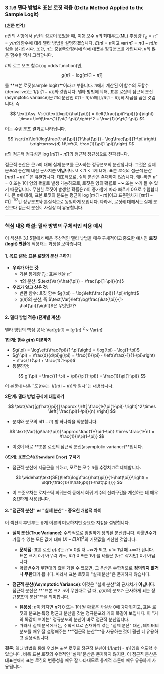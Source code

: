 ### **3.1.6 델타 방법의 표본 로짓 적용 (Delta Method Applied to the Sample Logit)**

**[원문 번역]**

$n$번의 시행에서 $y$번의 성공이 있었을 때, 이항 모수 $\pi$의 최대우도(ML) 추정량 $T_n = \hat{\pi} = y/n$의 함수에 대해 델타 방법을 설명하겠습니다. $E(\hat{\pi}) = \pi$이고 $\text{var}(\hat{\pi}) = \pi(1-\pi)/n$임을 상기합시다. 또한, $\hat{\pi}$는 중심극한정리에 의해 대푯본 정규분포를 가집니다. $\hat{\pi}$의 많은 함수들 역시 그러합니다.

$\hat{\pi}$의 로그 오즈 함수(log odds function)인,

$$ g(\hat{\pi}) = \log[\hat{\pi}/(1-\hat{\pi})] $$

를 **표본 로짓(sample logit)**이라고 부릅니다. $\pi$에서 계산된 이 함수의 도함수(derivative)는 $1/[\pi(1-\pi)]$와 같습니다. 델타 방법에 의해, 표본 로짓의 점근적 분산(asymptotic variance)은 $\hat{\pi}$의 분산인 $\pi(1-\pi)/n$에 $[1/\pi(1-\pi)]$의 제곱을 곱한 것입니다. 즉,

$$ \text{Asy. Var}(\text{logit}(\hat{\pi})) = \left(\frac{\pi(1-\pi)}{n}\right) \times \left(\frac{1}{\pi(1-\pi)}\right)^2 = \frac{1}{n\pi(1-\pi)} $$

이는 수렴 분포 결과로 나타납니다.

$$ \sqrt{n}\left(\log\frac{\hat{\pi}}{1-\hat{\pi}} - \log\frac{\pi}{1-\pi}\right) \xrightarrow{d} N\left(0, \frac{1}{\pi(1-\pi)}\right) $$

$\hat{\pi}$의 점근적 정규성은 $\log[\hat{\pi}/(1-\hat{\pi})]$의 점근적 정규성으로 전파됩니다.

점근적 분산은 큰 $n$에 대해 실제 분포를 근사하는 정규분포의 분산입니다. 그것은 실제 분포의 분산에 대한 근사치는 **아닙니다**. $0 < \pi < 1$에 대해, 표본 로짓의 점근적 분산 $[n\pi(1-\pi)]^{-1}$은 유한합니다. 대조적으로, 실제 분산은 존재하지 않습니다. 왜냐하면 $\hat{\pi}=0$ 또는 $1$이 양의 확률로 발생 가능하므로, 로짓은 양의 확률로 $-\infty$ 또는 $\infty$가 될 수 있기 때문입니다. 무한한 로짓이 발생할 확률은 $n$이 증가함에 따라 빠르게 0으로 수렴합니다. 큰 $n$에 대해, 표본 로짓의 분포는 평균이 $\log[\pi/(1-\pi)]$이고 표준편차가 $[n\pi(1-\pi)]^{-1/2}$인 정규분포와 본질적으로 동일하게 보입니다. 따라서, 로짓에 대해서는 실제 분산보다 점근적 분산이 사실상 더 유용합니다.

---

### **핵심 내용 해설: 델타 방법의 구체적인 적용 예시**

이 섹션은 3.1.5절에서 배운 추상적인 델타 방법을 매우 구체적이고 중요한 예시인 **로짓(logit) 변환**에 적용하는 과정을 보여줍니다.

#### **1. 목표 설정: 표본 로짓의 분산 구하기**

*   **우리가 아는 것**:
    *   기본 통계량 $T_n$: 표본 비율 $\hat{\pi}$
    *   $\hat{\pi}$의 분산: $\text{Var}(\hat{\pi}) = \frac{\pi(1-\pi)}{n}$
*   **우리가 알고 싶은 것**:
    *   변환 함수: 로짓 함수 $g(\pi) = \log\left(\frac{\pi}{1-\pi}\right)$
    *   $g(\hat{\pi})$의 분산, 즉 $\text{Var}\left(\log\frac{\hat{\pi}}{1-\hat{\pi}}\right)$은 무엇인가?

#### **2. 델타 방법 적용 (단계별 계산)**

델타 방법의 핵심 공식: $\text{Var}[g(\hat{\pi})] \approx [g'(\pi)]^2 \times \text{Var}(\hat{\pi})$

**1단계: 함수 $g(\pi)$ 미분하기**
*   $g(\pi) = \log\left(\frac{\pi}{1-\pi}\right) = \log(\pi) - \log(1-\pi)$
*   $g'(\pi) = \frac{d}{d\pi}g(\pi) = \frac{1}{\pi} - \left(\frac{-1}{1-\pi}\right) = \frac{1}{\pi} + \frac{1}{1-\pi}$
*   통분하면:

$$ g'(\pi) = \frac{(1-\pi) + \pi}{\pi(1-\pi)} = \frac{1}{\pi(1-\pi)} $$

이 본문에 나온 "도함수는 $1/[\pi(1-\pi)]$와 같다"는 내용입니다.

**2단계: 델타 방법 공식에 대입하기**

$$ \text{Var}[g(\hat{\pi})] \approx \left[ \frac{1}{\pi(1-\pi)} \right]^2 \times \left[ \frac{\pi(1-\pi)}{n} \right] $$

*   분자와 분모의 $\pi(1-\pi)$ 항 하나씩을 약분합니다.

$$ \text{Var}[g(\hat{\pi})] \approx \frac{1}{\pi(1-\pi)} \times \frac{1}{n} = \frac{1}{n\pi(1-\pi)} $$

*   이것이 바로 **표본 로짓의 점근적 분산(asymptotic variance)**입니다.

**3단계: 표준오차(Standard Error) 구하기**
*   점근적 분산에 제곱근을 취하고, 모르는 모수 $\pi$를 추정치 $\hat{\pi}$로 대체합니다.

$$ \widehat{\text{SE}}\left(\log\frac{\hat{\pi}}{1-\hat{\pi}}\right) = \sqrt{\frac{1}{n\hat{\pi}(1-\hat{\pi})}} $$

*   이 표준오차는 로지스틱 회귀분석 등에서 회귀 계수의 신뢰구간을 계산하는 데 매우 중요하게 사용됩니다.

#### **3. "점근적 분산" vs "실제 분산" - 중요한 개념적 차이**

이 섹션의 후반부는 통계 이론의 미묘하지만 중요한 지점을 설명합니다.

*   **실제 분산(True Variance)**: 수학적으로 엄밀하게 정의된 분산입니다. 확률변수가 가질 수 있는 모든 값에 대해 $(X-E[X])^2$의 기댓값을 계산한 것입니다.
    *   **문제점**: 표본 로짓 $g(\hat{\pi})$는 $\hat{\pi}=0$일 때 $-\infty$가 되고, $\hat{\pi}=1$일 때 $+\infty$가 됩니다. 표본 크기 $n$이 아무리 커도, $\hat{\pi}$가 0 또는 1이 될 확률은 (아주 작지만) 0이 아닙니다.
    *   확률변수가 무한대의 값을 가질 수 있으면, 그 분산은 수학적으로 **정의되지 않거나 무한대**가 됩니다. 따라서 표본 로짓의 "실제 분산"은 존재하지 않습니다.

*   **점근적 분산(Asymptotic Variance)**: 이것은 "실제 분산"의 근사치가 **아닙니다**. 점근적 분산은 **"표본 크기 $n$이 무한대로 갈 때, $g(\hat{\pi})$의 분포가 근사하게 되는 정규분포의 분산"**을 의미합니다.
    *   **유용성**: $n$이 커지면 $\hat{\pi}$가 0 또는 1이 될 확률은 사실상 0에 가까워지고, 표본 로짓의 분포는 특정 평균과 분산을 갖는 정규분포와 거의 똑같이 보입니다. 이 "거의 똑같이 보이는" 정규분포의 분산이 바로 점근적 분산입니다.
    *   따라서 실제 분석에서는, 수학적으로 존재하지 않는 "실제 분산" 대신, 데이터의 분포를 매우 잘 설명해주는 **"점근적 분산"**을 사용하는 것이 훨씬 더 유용하고 실용적입니다.

**결론**: 델타 방법을 통해 우리는 표본 로짓의 점근적 분산이 $1/[n\pi(1-\pi)]$임을 유도할 수 있습니다. 비록 표본 로짓의 수학적인 '실제' 분산은 존재하지 않지만, 이 점근적 분산은 대표본에서 표본 로짓의 변동성을 매우 잘 나타내므로 통계적 추론에 매우 유용하게 사용됩니다.

